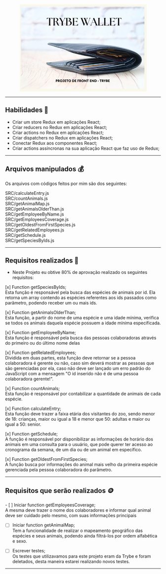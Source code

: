 <p align="center">
<img src="https://github.com/amandaperch/project-trybe-wallet/blob/main/img/Wallet_readme.png"/>
</p>

---
## Habilidades :money_mouth_face:

- Criar um store Redux em aplicações React;
- Criar reducers no Redux em aplicações React;
- Criar actions no Redux em aplicações React;
- Criar dispatchers no Redux em aplicações React;
- Conectar Redux aos componentes React;
- Criar actions assíncronas na sua aplicação React que faz uso de Redux;

---
## Arquivos manipulados :moneybag:

Os arquivos com códigos feitos por mim são dos seguintes:
<p>
  SRC/calculateEntry.js<br />
  SRC/countAnimals.js<br />
  SRC/getAnimalMap.js<br />
  SRC/getAnimalsOlderThan.js<br />
  SRC/getEmployeeByName.js<br />
  SRC/getEmployeesCoverage.js<br />
  SRC/getOldestFromFirstSpecies.js<br />
  SRC/getRelatedEmployees.js<br />
  SRC/getSchedule.js<br />
  SRC/getSpeciesByIds.js<br />
 </p>

---
## Requisitos realizados :money_with_wings: 

- Neste Projeto eu obtive 80% de aprovação realizado os seguintes requisitos:
<p>  
  [x] Function getSpeciesByIds;<br />
      Esta função é responsável pela busca das espécies de animais por id. Ela retorna um array contendo as espécies referentes aos ids passados como parâmetro, podendo receber um ou mais ids.
      
  [x] Function getAnimalsOlderThan;<br />
      Esta função, a partir do nome de uma espécie e uma idade mínima, verifica se todos os animais daquela espécie possuem a idade mínima especificada.
      
  [x] Function getEmployeeByName;<br />
      Esta função é responsável pela busca das pessoas colaboradoras através do primeiro ou do último nome delas
      
  [x] Function getRelatedEmployees;<br />
      Dividida em duas partes, esta função deve retornar se a pessoa colaboradora é gerente ou não, caso sim deverá mostrar as pessoas que são gerenciadas por ela, caso não deve ser lançado um erro padrão do JavaScript com a mensagem "O id inserido não é de uma pessoa colaboradora gerente!".
      
  [x] Function countAnimals;<br />
      Esta função é responsável por contabilizar a quantidade de animais de cada espécie.
      
  [x] Function calculateEntry;<br />
      Esta função deve trazer a faixa etária dos visitantes do zoo, sendo menor de 18: crianças, maior ou igual a 18 e menor que 50: adultas e maior ou igual a 50: senior.
      
  [x] Function getSchedule;<br />
      A função é responsável por disponibilizar as informações de horário dos animais em uma consulta para o usuário, que pode querer ter acesso ao cronograma da semana, de um dia ou de um animal em específico.
      
  [x] Function getOldestFromFirstSpecies;<br />
      A função busca por informações do animal mais velho da primeira espécie gerenciada pela pessoa colaboradora do parâmetro.
 </p>

---
## Requisitos que serão realizados :coin:

<p>
- [ ] Iniciar function getEmployeesCoverage;<br />
        A mesma deve trazer o nome dos colaboradores e informar qual animal deve ser cuidado pelo mesmo, com suas informações principais

- [ ] Iniciar function getAnimalMap;<br />
        Tem a funcionalidade de realizar o mapeamento geográfico das espécies e seus animais, podendo ainda filtrá-los por ordem alfabética e sexo.
        
- [ ] Escrever testes;<br />
        Os testes que utilizavamos para este projeto eram da Trybe e foram deletados, desta maneira estarei realizando novos testes.
</p>

---
